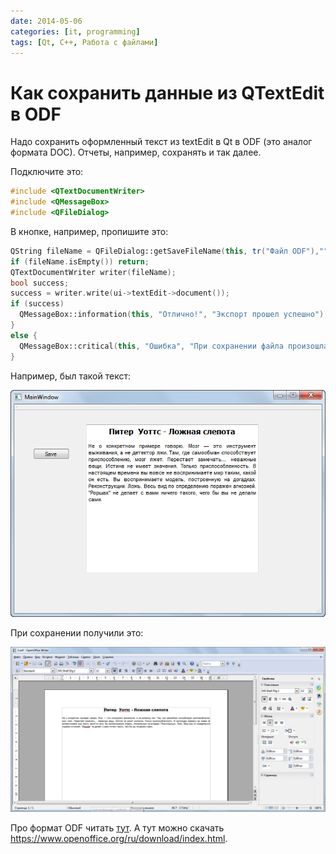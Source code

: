 ```yaml
---
date: 2014-05-06
categories: [it, programming]
tags: [Qt, C++, Работа с файлами]
---
```


# Как сохранить данные из QTextEdit в ODF

Надо сохранить оформленный текст из textEdit в Qt в ODF (это аналог формата DOC). Отчеты, например, сохранять и так далее.

Подключите это:

```cpp
#include <QTextDocumentWriter>
#include <QMessageBox>
#include <QFileDialog>
```

В кнопке, например, пропишите это:

```cpp
QString fileName = QFileDialog::getSaveFileName(this, tr("Файл ODF"),"",tr("Файлы ODF (*.odf)"));
if (fileName.isEmpty()) return;
QTextDocumentWriter writer(fileName);
bool success;
success = writer.write(ui->textEdit->document());
if (success)
  QMessageBox::information(this, "Отлично!", "Экспорт прошел успешно");
}
else {
  QMessageBox::critical(this, "Ошибка", "При сохранении файла произошла ошибка");
}
```

Например, был такой текст:

![Текст в QTextEdit](img/textedit.png)

При сохранении получили это:

![Открытый ODF документ](img/result.png)

Про формат ODF читать [тут](https://ru.wikipedia.org/wiki/OpenDocument). А тут можно скачать <https://www.openoffice.org/ru/download/index.html>.
